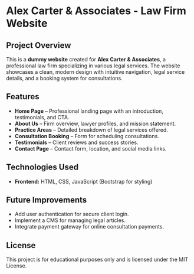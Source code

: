 # Alex Carter & Associates - Law Firm Website

## Project Overview
This is a **dummy website** created for **Alex Carter & Associates**, a professional law firm specializing in various legal services. The website showcases a clean, modern design with intuitive navigation, legal service details, and a booking system for consultations.

## Features
- **Home Page** – Professional landing page with an introduction, testimonials, and CTA.
- **About Us** – Firm overview, lawyer profiles, and mission statement.
- **Practice Areas** – Detailed breakdown of legal services offered.
- **Consultation Booking** – Form for scheduling consultations.
- **Testimonials** – Client reviews and success stories.
- **Contact Page** – Contact form, location, and social media links.

## Technologies Used
- **Frontend:** HTML, CSS, JavaScript (Bootstrap for styling)


## Future Improvements
- Add user authentication for secure client login.
- Implement a CMS for managing legal articles.
- Integrate payment gateway for online consultation payments.

## License
This project is for educational purposes only and is licensed under the MIT License.
